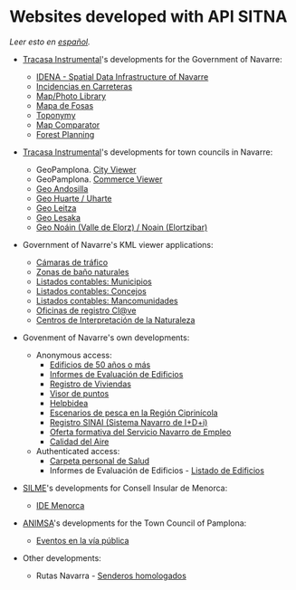 # Websites developed with API SITNA
*Leer esto en [español](./websites.es-ES.md).*
* [Tracasa Instrumental](https://itracasa.es/)'s developments for the Government of Navarre:
  * [IDENA - Spatial Data Infrastructure of Navarre](https://idena.navarra.es/navegar/?lang=en "Access Portal to Geographical Information in Navarre (SITNA)")
  * [Incidencias en Carreteras](https://administracionelectronica.navarra.es/IncCarreteras/Mapa.aspx "Information about the State of the Roads in Navarre")
  * [Map/Photo Library](https://cartotecayfototeca.navarra.es/?lang=en "Downloads for Maps and Aerial Images in Navarre")
  * [Mapa de Fosas](https://fosas.navarra.es "Graves and Historical Memory Places in Navarre")
  * [Toponymy](https://administracionelectronica.navarra.es/toponimia/?lang=en "Official Toponymy of Navarre")
  * [Map Comparator](https://comparamapas.navarra.es/?lang=en "Navarre Maps and Orthophotos Comparison")
  * [Forest Planning](https://administracionelectronica.navarra.es/VisorOrdenacionForestal/default.aspx?lang=en)

* [Tracasa Instrumental](https://itracasa.es/)'s developments for town councils in Navarre:
  * GeoPamplona. [City Viewer](https://sig.pamplona.es/?lang=en "Corporate GIS - Pamplona Town Council")
  * GeoPamplona. [Commerce Viewer](https://sig.pamplona.es/comercio/?lang=en "Economic Activity - Pamplona Town Council")
  * [Geo Andosilla](https://idena.navarra.es/municipios/andosilla/?lang=en "Spatial Data Infrastructure of Andosilla")
  * [Geo Huarte / Uharte](https://idena.navarra.es/municipios/huarte/?lang=en "Spatial Data Infrastructure of Huarte / Uharte")
  * [Geo Leitza](https://idena.navarra.es/municipios/leitza/?lang=en "Spatial Data Infrastructure of Leitza")
  * [Geo Lesaka](https://idena.navarra.es/municipios/lesaka/?lang=en "Spatial Data Infrastructure of Lesaka")
  * [Geo Noáin (Valle de Elorz) / Noain (Elortzibar)](https://idena.navarra.es/municipios/noain/?lang=en "Spatial Data Infrastructure of Noáin (Valle de Elorz) / Noain (Elortzibar)")

* Government of Navarre's KML viewer applications:
  * [Cámaras de tráfico](http://www.navarra.es/home_es/Temas/Territorio/Camaras/ "Traffic Cameras. Government of Navarre")
  * [Zonas de baño naturales](https://www.navarra.es/es/medio-ambiente/zonas-de-bano-naturales "Natural bathing Sites. Government of Navarre")
  * [Listados contables: Municipios](http://sitna.navarra.es/kml/?url=http://www.navarra.es/appsext/DescargarFichero/default.aspx?CodigoCompleto=Portal@@@Mapas/Municipios.kml "Budget and Accounting")
  * [Listados contables: Concejos](http://sitna.navarra.es/kml/?url=http://www.navarra.es/appsext/DescargarFichero/default.aspx?CodigoCompleto=Portal@@@Mapas/Concejos.kml "Budget and Accounting")
  * [Listados contables: Mancomunidades](http://sitna.navarra.es/kml/?url=http://www.navarra.es/appsext/DescargarFichero/default.aspx?CodigoCompleto=Portal@@@Mapas/Mancomunidades.kml "Budget and Accounting")
  * [Oficinas de registro Cl@ve](https://www.navarra.es/es/tramites/ayuda-para-tramitar-por-internet/clave/oficinas-de-registro)
  * [Centros de Interpretación de la Naturaleza](https://www.navarra.es/es/web/cin-navarra)

* Govenment of Navarre's own developments:
  * Anonymous access:
    * [Edificios de 50 años o más](https://administracionElectronica.navarra.es/InformeEdificios/VisualizacionGlobalEdificios.html "Building Evaluation Report Registry. Government of Navarre")
    * [Informes de Evaluación de Edificios](https://administracionelectronica.navarra.es/InformeEdificios/ConsultaCiudadana.aspx "Building Evaluation Report Registry. Government of Navarre")
    * [Registro de Viviendas](https://administracionelectronica.navarra.es/GN.RegistroViviendas.InternetUI/ListadoViviendas.aspx "Dwelling Registry. Government of Navarre")
    * [Visor de puntos](https://administracionelectronica.navarra.es/ApiSitnaIFrames/VisorPunto.aspx?x=614672&y=4741153&detalles=Departamento%20de%20Universidad,%20Innovaci%C3%B3n%20y%20Transformaci%C3%B3n%20Digital "Point Viewer. Government of Navarre")
    * [Helpbidea](https://administracionelectronica.navarra.es/helpbidea/Buscar.html "Postal Addresses in Navarre")
    * [Escenarios de pesca en la Región Ciprinícola](https://administracionelectronica.navarra.es/PescaCiprinidos/default.aspx "Fishing Permits")    
    * [Registro SINAI (Sistema Navarro de I+D+i)](https://administracionelectronica.navarra.es/RegistroSinai.Internet/RegistroSINAI "Registry for Navarre's I+D+i System")
    * [Oferta formativa del Servicio Navarro de Empleo](https://administracionelectronica.navarra.es/EmpleoFormate.Internet/ "Navarre Employment Service Training Offers")
    * [Calidad del Aire](https://www.navarra.es/es/calidaddelaire "Air Quality")
  * Authenticated access:
    * [Carpeta personal de Salud](https://administracionelectronica.navarra.es/CarpetaSalud/inicio "Personal Health Folder. Government of Navarre")
    * Informes de Evaluación de Edificios - [Listado de Edificios](https://administracionelectronica.navarra.es/InformeEdificios/ListadoEdificios.aspx "Building Evaluation Report Registry. Government of Navarre")

* [SILME](http://www.silme.es/)'s developments for Consell Insular de Menorca:
  * [IDE Menorca](http://ide.cime.es/visor/?lang=en-US "Spatial Data Infrastructure of Minorca")
  
* [ANIMSA](https://www.animsa.es/)'s developments for the Town Council of Pamplona:
  * [Eventos en la vía pública](http://policiamunicipal.pamplona.es/verPagina.aspx?IdPag=110 "Events on Public Roads. Pamplona Police Department")

* Other developments:
  * Rutas Navarra - [Senderos homologados](http://www.rutasnavarra.com/Navarra/Senderos.aspx)
